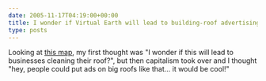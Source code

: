 ```yaml
---
date: 2005-11-17T04:19:00+00:00
title: I wonder if Virtual Earth will lead to building-roof advertising?
type: posts
---
```

Looking at [this map](https://virtualearth.msn.com/default.aspx?cp=47.665404|-122.165708&style=h&lvl=18&v=1), my first thought was "I wonder if this will lead to businesses cleaning their roof?", but then capitalism took over and I thought "hey, people could put ads on big roofs like that... it would be cool!"
